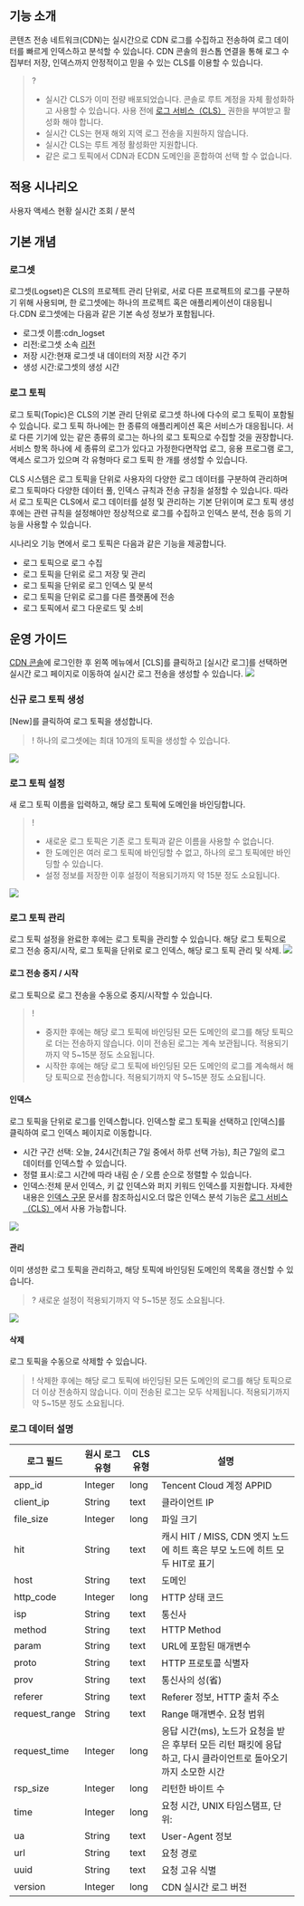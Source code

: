 ## 기능 소개

콘텐츠 전송 네트워크(CDN)는 실시간으로 CDN 로그를 수집하고 전송하여 로그 데이터를 빠르게 인덱스하고 분석할 수 있습니다. CDN 콘솔의 원스톱 연결을 통해 로그 수집부터 저장, 인덱스까지 안정적이고 믿을 수 있는 CLS를 이용할 수 있습니다.   

>? 
>- 실시간 CLS가 이미 전량 배포되었습니다. 콘솔로 루트 계정을 자체 활성화하고 사용할 수 있습니다. 사용 전에 [로그 서비스（CLS）](https://console.cloud.tencent.com/cls/search?region=ap-shanghai) 권한을 부여받고 활성화 해야 합니다. 
>- 실시간 CLS는 현재 해외 지역 로그 전송을 지원하지 않습니다. 
>- 실시간 CLS는 루트 계정 활성화만 지원합니다. 
>- 같은 로그 토픽에서 CDN과 ECDN 도메인을 혼합하여 선택 할 수 없습니다. 

## 적용 시나리오
사용자 액세스 현황 실시간 조회 / 분석

## 기본 개념
### 로그셋
로그셋(Logset)은 CLS의 프로젝트 관리 단위로, 서로 다른 프로젝트의 로그를 구분하기 위해 사용되며, 한 로그셋에는 하나의 프로젝트 혹은 애플리케이션이 대응됩니다.CDN 로그셋에는 다음과 같은 기본 속성 정보가 포함됩니다.
+ 로그셋 이름:cdn_logset
+ 리전:로그셋 소속 [리전](https://intl.cloud.tencent.com/document/product/614/18940)
+ 저장 시간:현재 로그셋 내 데이터의 저장 시간 주기
+ 생성 시간:로그셋의 생성 시간

### 로그 토픽
로그 토픽(Topic)은 CLS의 기본 관리 단위로 로그셋 하나에 다수의 로그 토픽이 포함될 수 있습니다. 로그 토픽 하나에는 한 종류의 애플리케이션 혹은 서비스가 대응됩니다. 서로 다른 기기에 있는 같은 종류의 로그는 하나의 로그 토픽으로 수집할 것을 권장합니다. 서비스 항목 하나에 세 종류의 로그가 있다고 가정한다면작업 로그, 응용 프로그램 로그, 액세스 로그가 있으며 각 유형마다 로그 토픽 한 개를 생성할 수 있습니다. 

CLS 시스템은 로그 토픽을 단위로 사용자의 다양한 로그 데이터를 구분하여 관리하며 로그 토픽마다 다양한 데이터 풀, 인덱스 규칙과 전송 규칭을 설정할 수 있습니다.   따라서 로그 토픽은 CLS에서 로그 데이터를 설정 및 관리하는 기본 단위이며 로그 토픽 생성 후에는 관련 규칙을 설정해야만 정상적으로 로그를 수집하고 인덱스 분석, 전송 등의 기능을 사용할 수 있습니다. 

시나리오 기능 면에서 로그 토픽은 다음과 같은 기능을 제공합니다.
- 로그 토픽으로 로그 수집
- 로그 토픽을 단위로 로그 저장 및 관리
- 로그 토픽을 단위로 로그 인덱스 및 분석
- 로그 토픽을 단위로 로그를 다른 플랫폼에 전송
- 로그 토픽에서 로그 다운로드 및 소비

## 운영 가이드
[CDN 콘솔](https://console.cloud.tencent.com/cdn)에 로그인한 후 왼쪽 메뉴에서 [CLS]를 클릭하고 [실시간 로그]를 선택하면 실시간 로그 페이지로 이동하여 실시간 로그 전송을 생성할 수 있습니다.
![](https://main.qcloudimg.com/raw/d6f22b7194f2e3433f9bbee4f4e4a1dc.png)

### 신규 로그 토픽 생성
[New]를 클릭하여 로그 토픽을 생성합니다.
>! 하나의 로그셋에는 최대 10개의 토픽을 생성할 수 있습니다.
>
![](https://main.qcloudimg.com/raw/94136aa047219848f82948e19cd8dc06.png)

### 로그 토픽 설정
새 로그 토픽 이름을 입력하고, 해당 로그 토픽에 도메인을 바인딩합니다.
>!
>- 새로운 로그 토픽은 기존 로그 토픽과 같은 이름을 사용할 수 없습니다.
>- 한 도메인은 여러 로그 토픽에 바인딩할 수 없고, 하나의 로그 토픽에만 바인딩할 수 있습니다.
>- 설정 정보를 저장한 이후 설정이 적용되기까지 약 15분 정도 소요됩니다.
>
![](https://main.qcloudimg.com/raw/6e820577732ecc679aae25386683c57e.png)

### 로그 토픽 관리
로그 토픽 설정을 완료한 후에는 로그 토픽을 관리할 수 있습니다. 해당 로그 토픽으로 로그 전송 중지/시작, 로그 토픽을 단위로 로그 인덱스, 해당 로그 토픽 관리 및 삭제. 
![](https://main.qcloudimg.com/raw/46d8293f0819b693b4b17fa6a79ca78c.png)

#### 로그 전송 중지 / 시작
로그 토픽으로 로그 전송을 수동으로 중지/시작할 수 있습니다.
>!
>- 중지한 후에는 해당 로그 토픽에 바인딩된 모든 도메인의 로그를 해당 토픽으로 더는 전송하지 않습니다. 이미 전송된 로그는 계속 보관됩니다. 적용되기까지 약 5~15분 정도 소요됩니다.
>- 시작한 후에는 해당 로그 토픽에 바인딩된 모든 도메인의 로그를 계속해서 해당 토픽으로 전송합니다. 적용되기까지 약 5~15분 정도 소요됩니다.

#### 인덱스
로그 토픽을 단위로 로그를 인덱스합니다. 인덱스할 로그 토픽을 선택하고 [인덱스]를 클릭하여 로그 인덱스 페이지로 이동합니다. 
+ 시간 구간 선택: 오늘, 24시간(최근 7일 중에서 하루 선택 가능), 최근 7일의 로그 데이터를 인덱스할 수 있습니다.
+ 정렬 표시:로그 시간에 따라 내림 순 / 오름 순으로 정렬할 수 있습니다.
+ 인덱스:전체 문서 인덱스, 키 값 인덱스와 퍼지 키워드 인덱스를 지원합니다. 자세한 내용은 [인덱스 구문](https://intl.cloud.tencent.com/document/product/614/37882) 문서를 참조하십시오.더 많은 인덱스 분석 기능은 [로그 서비스（CLS）](https://console.cloud.tencent.com/cls/search?region=ap-shanghai)에서 사용 가능합니다. 

![](https://main.qcloudimg.com/raw/dbc8e4aa6ae93062c22cadf4b9373e64.png)


#### 관리
이미 생성한 로그 토픽을 관리하고, 해당 토픽에 바인딩된 도메인의 목록을 갱신할 수 있습니다.
>? 새로운 설정이 적용되기까지 약 5~15분 정도 소요됩니다.
>
![](https://main.qcloudimg.com/raw/ce1f6df0d8bde8ce66f7ebfb4a233e6e.png)

#### 삭제
로그 토픽을 수동으로 삭제할 수 있습니다.
>! 삭제한 후에는 해당 로그 토픽에 바인딩된 모든 도메인의 로그를 해당 토픽으로 더 이상 전송하지 않습니다. 이미 전송된 로그는 모두 삭제됩니다. 적용되기까지 약 5~15분 정도 소요됩니다.

### 로그 데이터 설명

| 로그 필드      | 원시 로그 유형 | CLS 유형 | 설명                                                         |
| ------------- | ------------ | ------------ | ------------------------------------------------------------ |
| app_id        | Integer      | long         | Tencent Cloud 계정 APPID                                             |
| client_ip     | String       | text         | 클라이언트 IP                                                    |
| file_size     | Integer      | long         | 파일 크기                                                     |
| hit           | String       | text         | 캐시 HIT / MISS, CDN 엣지 노드에 히트 혹은 부모 노드에 히트 모두 HIT로 표기   |
| host          | String       | text         | 도메인                                                         |
| http_code     | Integer      | long         | HTTP 상태 코드                                                  |
| isp           | String       | text         | 통신사                                                       |
| method        | String       | text         | HTTP Method                                                  |
| param         | String       | text         | URL에 포함된 매개변수                                               |
| proto         | String       | text         | HTTP 프로토콜 식별자                                                |
| prov          | String       | text         | 통신사의 성(省)                                                   |
| referer       | String       | text         | Referer 정보, HTTP  출처 주소                                 |
| request_range | String       | text         | Range 매개변수. 요청 범위                                         |
| request_time  | Integer      | long         | 응답 시간(ms), 노드가 요청을 받은 후부터 모든 리턴 패킷에 응답하고, 다시 클라이언트로 돌아오기까지 소모한 시간 |
| rsp_size      | Integer      | long         | 리턴한 바이트 수                                                   |
| time          | Integer      | long         | 요청 시간, UNIX 타임스탬프, 단위:                                         |초. 
| ua            | String       | text         | User-Agent 정보                                              |
| url           | String       | text         | 요청 경로                                                     |
| uuid          | String       | text         | 요청 고유 식별                                               |
| version       | Integer      | long         | CDN 실시간 로그 버전                                                    |
